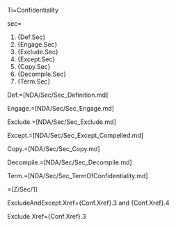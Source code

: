 Ti=Confidentiality

sec=<ol><li>{Def.Sec}<li>{Engage.Sec}<li>{Exclude.Sec}<li>{Except.Sec}<li>{Copy.Sec}<li>{Decompile.Sec}<li>{Term.Sec}</ol>

Def.=[NDA/Sec/Sec_Definition.md]

Engage.=[NDA/Sec/Sec_Engage.md]

Exclude.=[NDA/Sec/Sec_Exclude.md]

Except.=[NDA/Sec/Sec_Except_Compelled.md]

Copy.=[NDA/Sec/Sec_Copy.md]

Decompile.=[NDA/Sec/Sec_Decompile.md]

Term.=[NDA/Sec/Sec_TermOfConfidentiality.md]

=[Z/Sec/1]

ExcludeAndExcept.Xref={Conf.Xref}.3 and {Conf.Xref}.4

Exclude.Xref={Conf.Xref}.3
